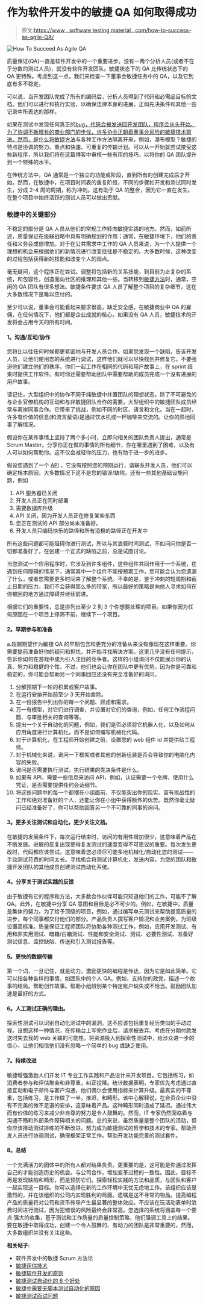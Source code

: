 # 作为软件开发中的敏捷 QA 如何取得成功

> 原文:[https://www . software testing material . com/how-to-success-as-agile-QA/](https://www.softwaretestingmaterial.com/how-to-succeed-as-agile-qa/)

![How To Succeed As Agile QA](../Images/333be903a456d0608817a6e05503434d.png)

质量保证(QA)一直是软件开发中的一个重要进步。没有一两个分析人员(或者不在乎分数的测试人员)，就没有软件开发团队。敏捷状态下的 QA 比传统状态下的 QA 更特殊。考虑到这一点，我们来检查一下董事会敏捷任务中的 QA，以及它到底有多不稳定。

可以说，当开发团队完成了所有的编码后，分析人员得到了代码和必需品目标的文档。他们可以进行和执行实验，以确保法律本身的进展，正如先决条件和其他一些记录中所表达的那样。

如果在测试中发现任何真正的[bug，代码会被发送回开发团队，程序会从头开始。为了协调不断增长的商业部门的步伐，许多协会正朝着董事会风险的敏捷技术前进。然而，是什么将](https://www.softwaretestingmaterial.com/bug-life-cycle/)[敏捷方法](https://www.softwaretestingmaterial.com/agile-scrum-methodology/)与各种工作方法隔离开来，例如，瀑布模型？敏捷的特点是协调的努力、重点和快速、可重复的传输计划。可以从一开始就尝试接受这些新程序，所以我们将在这篇博客中审核一些有用的技巧，以将你的 QA 团队提升到一个特殊的水平。

在传统方法中，QA 通常是一个独立的功能或阶段，直到所有的创建完成后才开始。然而，在敏捷中，在项目时间表的重复阶段，不同的步骤如开发和测试同时发生，分成 2-4 周的周期，称为冲刺。这有助于 QA 的整合，因为它一直在发生。在整个项目中始终活跃的测试人员可以做出贡献。

### **敏捷中的关键部分**

不稳定的部分是 QA 人员从他们的常规工作转向敏捷实践的地方。然而，如前所述，质量保证在级联战略中具有明确规划的作用；通常，在敏捷环境下，他们的责任和义务会成倍增加。对于在公共需求中工作的 QA 人员来说，为一个人提供一个理想的机会来根据他们的新情况进行改变往往是不稳定的。大多数时候，这种改变的过程包括获得新的技能和改变个人的观点。

毫无疑问，这个程序正在尝试。调整将包括新的关系技能，到目前为止复杂的系统，和包容性，创造面向社区的推理和其他一些。当转移到[敏捷方法](https://www.softwaretestingmaterial.com/agile-scrum-methodology/)时，通常，空闲的 QA 团队有很多想法。敏捷条件要求 QA 人员了解整个项目的复杂细节，这在大多数情况下是难以应付的。

至少可以说，董事会可能看起来要求很高，缺乏安全感，在敏捷商业中 QA 的雇佣，在任何情况下，他们都是企业成就的核心。如果没有 QA 人员，敏捷技术的开发将会占用今天的所有时间。

#### **1。沟通/互动/协作**

您将比以往任何时候都更紧密地与开发人员合作。如果您发现一个缺陷，告诉开发人员，让他们使用您的系统进行调试，这样他们就可以尽快找到并修复它。不要强迫他们建立他们的秩序。你们一起工作在相同的代码和用户故事上，在 sprint 结束时提供工作软件。有时你还需要帮助团队中需要帮助的成员完成一个没有进展的用户故事。

请记住，大型组织中的协作不同于纯敏捷中并置团队的理想状态。除了不可避免的与企业官僚机构的互动和与非敏捷团队合作的需要，大型组织中的敏捷团队成员经常与离岸同事合作。它带来了挑战，例如不同的时区、语言和文化。当在一起时，许多有价值的信息(和流言蜚语)是通过饮水机或一杯咖啡来交流的。让你的异地同事了解情况。

假设你在某件事情上坚持了两个多小时，立即向相关的团队负责人提出，通常是 Scrum Master。分享你正在做的事情的所有细节，你在哪里遇到了困难，以及有人可以如何帮助你。这不仅会减轻你的压力，也有助于进一步的进步。

假设您遇到了一个 [API](https://www.softwaretestingmaterial.com/api-testing/) ，它没有按照您的预期运行，请联系开发人员，他们可以确定根本原因，大多数情况下这不是您的错误/缺陷，还有一些其他基础设施问题，例如

1.  API 服务器已关闭
2.  开发人员正在同时部署
3.  需要数据库升级
4.  API 关闭，因为开发人员正在修复某些东西
5.  您正在测试的 API 部分尚未准备好。
6.  开发人员只编码快乐的路径和所有消极的路径正在开发中

所有这些问题都可能阻碍你进行测试，所以与其浪费时间测试，不如问问你是否一切都准备好了。在创建一个正式的缺陷之前，总是试图讨论。

当您测试一个应用程序时，它涉及到许多组件，这些组件共同作用于一个系统，在遇到任何障碍的情况下，通常其中一个组件不能按预期工作，您可能会认为您遗漏了什么，或者您需要更多时间来了解整个系统。不幸的是，鉴于冲刺的短周期和截止日期的压力，我们不会获得那么多的带宽，所以最好的策略是向他人寻求如何在你被困的地方通过障碍并继续前进。

根据它们的重要性，总是排列出至少 2 到 3 个你想要处理的项目。如果你因为任何原因在一个项目上停滞不前，继续下一个项目。

#### **2。早期参与和准备**

a.超越期望作为敏捷 QA 的早期包含和更充分的准备从来没有像现在这样重要。你需要提前准备好你的疑问和担忧，并开始寻找解决方案。这里几乎没有任何提示，告诉你如何在游戏中成为引人注目的竞争者。这样的小组询问不仅能展示你的认真、努力和稳健的个性。不过，他们也会让你在团队中更有优势。因为你是可靠和稳定的，你可能会帮助另一个同事回应还没有完全准备好的询问。

1.  分解预期下一轮的积累或客户故事。
2.  在运行安排开始前至少 3 天开始凿除。
3.  在一份报告中列出你的每一个问题、顾虑和需求。
4.  万一有模型，对它们进行调查，并设置对它们的查询，例如，任何工作流程问题、与审批相关的查询等等。
5.  提出一个关于自动化的问题，例如，我们是否必须将它机器人化，以及如何从应用角度进行计算机化，而不是如何编写机械化代码。
6.  对于计算机化，在工程师开始创建之前，设置您的 web 组件 id 并提供给工程师。
7.  对于机械化来说，询问一下框架或者其他的创新组装是否会导致你的电脑化内容的失败。
8.  询问是否需要执行测试，执行结果的先决条件是什么。
9.  如果有 API，需要一些信息来访问 API，例如，认证需要一个令牌，使用什么凭证，是否需要提供任何会话细节。
10.  将这些问题中的每一个都摆在小组面前，不仅能突出你的现实、富有挑战性的工作和绝对准备好的个人，还能让你在小组中获得额外的优势。既然你毫无疑问已经准备好了，你可以帮助回答另一个不可靠的同事的询问。

#### **3。更多关注测试和自动化，更少关注文档。**

在敏捷的发展条件下，每次运行结束时，访问的有用性增加很少，这意味着产品在不断发展。进展的反复出现使得复发测试的速度变得不可思议的重要。每次发生更改时，代码都应该尝试。这意味着您必须尽可能多地机械化/自动化您的测试——手动测试花费的时间太长。寻找机会将测试计算机化，发送内容，为您的团队和敏捷开发团队的其他成员创建测试自动化系统。

#### **4。分享关于测试实践的反馈**

由于敏捷有它的程序和方法，大多数合作伙伴可能只知道他们的工作，可能不了解 QA。此外，在敏捷中分享 QA 意图和目标是必不可少的。例如，在敏捷中，质量是集体的努力。为了给予顶级的项目，例如，通过编写单元测试来帮助提高质量的进步，每个同事都交付他们的部分。产品负责人撰写客户情况和业务案例，为班级设置高标准。质量保证工程师团队将协助各种测试工作，例如，应用开发测试、有用和非实用测试、暗箱/白箱测试、性能和安全测试、测试、必要性测试、准备好测试信息、监控缺陷、传送和引入测试报告等。

#### **5。更快的数据传输**

第一个词，一旦记住，就是动力。激励更快的编程是传达，因为它是如此简单。它可以指各种各样的事情，如团队中的个人 QA。例如，支持你的政党，描述一个故事的结局。帮助创作故事。帮助小组辨别某个特定账户缺失或不恰当。鼓励团队加速是最好的方式。

#### **6。人工测试正确的理由。**

探索性测试可以识别自动化测试中的漏洞。这不应该包括重复经历类似的手动过程。设想这样一种情况，在传输台上写完作业后，请求被丢弃。考虑在分期付款发送时失去我的 web 关联的可能性。将资源投入到探索性测试中，给涉众进一步的信心，让他们相信他们没有忽略一个简单的 bug 或缺乏使用。

#### **7。持续改进**

敏捷增强激励人们开发 IT 专业工作实践和产品设计来开发项目。它包括练习，如消费者参与和评估聚会和非尊重，纠正投降。统计数据表明，专家优先考虑通过直接互动和电子邮件与客户沟通，他们偶尔会使用指标来计算升级。最真实的不尊重，包括练习，是工作做了一半，推迟，和畸形。该中心解释说，在合资企业中没有不完美的微不足道的安排，这意味着产品。这种畸形同时造成了延迟。通过伟大而有价值的练习来减少非自尊的努力是令人鼓舞的。然而，IT 专家仍然面临着与沟通不畅和外部条件障碍相关的问题。总的来说，虽然质量是整个团队的活动，但你应该推动测试排练的不断改进。努力成为敏捷测试的哲学和技术的专家。帮助开发人员进行协调测试，确保框架正常工作。帮助开发功能完善的测试套件。

#### **8。总结**

一个充满活力的团体中的所有人都对结果负责。更重要的是，这可能是你通过发挥自己的才能创造历史的机会。与公司合作，增加变革过程的一致性。因此，目标不再是发现缺陷和畸形，而是预防它们。探索轻松实践的方法和品质，与团队和客户一起实现这一目标。你可以选择在新的工作环境中无忧无虑地工作。该组织应该是激烈的，并在该组织的公司内实现胜利的局面。遗嘱是送不寻常的物品。提高编程产品的质量将对公司和货币传导产生最显著的整体效应。不应该在玩活动表单时浪费时间进行测试，因为犯错误的风险最终会非常高。您选择的系统将涵盖每一个要点:强大的收集，基于测试和工作质量的质量控制策略，他们强调工具上的结果。要在敏捷中取得成功，创建一个令人鼓舞的、有动力的团队是非常重要的，然而，大多数组织并没有关注这些。

**相关帖子:**

*   软件开发中的敏捷 Scrum 方法论
*   [敏捷评估技术](https://www.softwaretestingmaterial.com/agile-estimation-techniques-software-testing-material/)
*   [敏捷软件开发的原则](https://www.softwaretestingmaterial.com/principles-agile-software-development/)
*   [敏捷测试自动化的 6 个好处](https://www.softwaretestingmaterial.com/6-benefits-agile-testing-automation/)
*   [敏捷中需要无脚本测试自动化的原因](https://www.softwaretestingmaterial.com/reasons-why-you-need-scriptless-test-automation-in-agile/)
*   [敏捷测试面试问题](https://www.softwaretestingmaterial.com/agile-testing-interview-questions/)